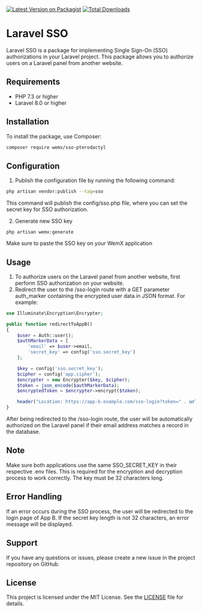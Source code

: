 [![Latest Version on Packagist](https://img.shields.io/packagist/v/wemx/sso-pterodactyl.svg?style=flat-square)](https://packagist.org/packages/wemx/sso-pterodactyl)
[![Total Downloads](https://img.shields.io/packagist/dt/wemx/sso-pterodactyl.svg?style=flat-square)](https://packagist.org/packages/wemx/sso-pterodactyl)

# Laravel SSO

Laravel SSO is a package for implementing Single Sign-On (SSO) authorizations in your Laravel project. This package allows you to authorize users on a Laravel panel from another website.

## Requirements

- PHP 7.3 or higher
- Laravel 8.0 or higher

## Installation

To install the package, use Composer:

```bash
composer require wemx/sso-pterodactyl
```

## Configuration
1. Publish the configuration file by running the following command:
```bash
php artisan vendor:publish --tag=sso
```
This command will publish the config/sso.php file, where you can set the secret key for SSO authorization.

2. Generate new SSO key
```shell
php artisan wemx:generate
```

Make sure to paste the SSO key on your WemX application

## Usage

1. To authorize users on the Laravel panel from another website, first perform SSO authorization on your website.
2. Redirect the user to the /sso-login route with a GET parameter auth_marker containing the encrypted user data in JSON format. For example:

```php
use Illuminate\Encryption\Encrypter;

public function redirectToAppB()
{
    $user = Auth::user();
    $authMarkerData = [
        'email' => $user->email,
        'secret_key' => config('sso.secret_key')
    ];

    $key = config('sso.secret_key');
    $cipher = config('app.cipher');
    $encrypter = new Encrypter($key, $cipher);
    $token = json_encode($authMarkerData);
    $encryptedToken = $encrypter->encrypt($token);

    header("Location: https://app-b.example.com/sso-login?token=" . urlencode($encryptedToken));
}
```
After being redirected to the /sso-login route, the user will be automatically authorized on the Laravel panel if their email address matches a record in the database.

## Note

Make sure both applications use the same SSO_SECRET_KEY in their respective .env files. This is required for the encryption and decryption process to work correctly. The key must be 32 characters long.

## Error Handling

If an error occurs during the SSO process, the user will be redirected to the login page of App B. If the secret key length is not 32 characters, an error message will be displayed.

## Support

If you have any questions or issues, please create a new issue in the project repository on GitHub.

## License

This project is licensed under the MIT License. See the [LICENSE](https://github.com/GIGABAIT93/LaravelSso/blob/main/LICENSE) file for details.
